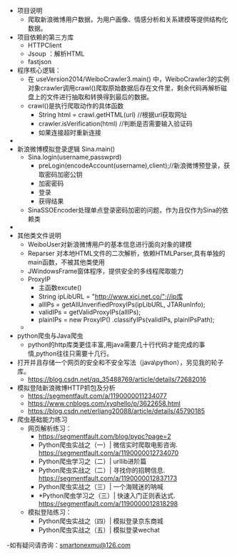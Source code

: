 -  项目说明
    - 爬取新浪微博用户数据，为用户画像、情感分析和关系建模等提供结构化数据。
- 项目依赖的第三方库
    - HTTPClient
    - Jsoup ：解析HTML
    - fastjson
- 程序核心逻辑：
    - 在 useVersion2014/WeiboCrawler3.main() 中，WeiboCrawler3的实例对象crawler调用crawl()爬取原始数据后存在文件里，剩余代码再解析磁盘上的文件进行抽取和转换得到最后的数据。
    - crawl()是执行爬取动作的具体函数
        -  String html = crawl.getHTML(url) //根据url获取网址
        - crawler.isVerification(html) //判断是否需要输入验证码
        - 如果连接超时重新连接
- 
- 新浪微博模拟登录逻辑 Sina.main()
    - Sina.login(username,passwprd)
        -  preLogin(encodeAccount(username),client);//新浪微博预登录，获取密码加密公钥 
        - 加密密码
        - 登录
        - 获得结果
    - SinaSSOEncoder处理单点登录密码加密的问题，作为且仅作为Sina的依赖类
- 
- 其他类文件说明
    - WeiboUser对新浪微博用户的基本信息进行面向对象的建模
    - Reparser 对本地HTML文件的二次解析，依赖HTMLParser,具有单独的main函数，不被其他类使用
    - JWindowsFrame窗体程序，提供安全的多线程爬取能力
    - ProxyIP
        - 主函数excute()
        - String ipLibURL = "http://www.xici.net.co/";//ip库
        - allIPs = getAllUnverifiedProxyIPs(ipLibURL, JTARunInfo);
        - validIPs = getValidProxyIPs(allIPs);
        - plainIPs = new ProxyIP() .classifyIPs(validIPs, plainIPsPath);
    - 
- python爬虫与Java爬虫
    -   python的http库类更佳丰富,用java需要几十行代码才能完成的事情,python往往只需要十几行。
- 打开并且存储一个网页的安全和不安全写法（java\python），另见我的轮子库。
    - https://blog.csdn.net/qq_35488769/article/details/72682016
- 模拟登陆新浪微博HTTP抓包及分析
    - https://segmentfault.com/a/1190000011234077
    - https://www.cnblogs.com/xyqhello/p/3622658.html
    - https://blog.csdn.net/erliang20088/article/details/45790185
- 爬虫基础能力练习
    - 网页解析练习：
        - https://segmentfault.com/blog/pypc?page=2
        - Python爬虫实战之（一）| 微信实时爬取电影咨询. https://segmentfault.com/a/1190000012734070
        -  Python爬虫学习之（二）| urllib进阶篇
        -  Python爬虫实战之（二）| 寻找你的招聘信息. https://segmentfault.com/a/1190000012837173
        - Python爬虫实战之（三）| 一个海贼迷的呐喊
        - *Python爬虫学习之（三）| 快速入门正则表达式. https://segmentfault.com/a/1190000012818298
    - 模拟登陆练习：
        - Python爬虫实战之（四）| 模拟登录京东商城
        - Python爬虫实战之（五）| 模拟登录wechat

-如有疑问请咨询：smartonexmu@126.com
